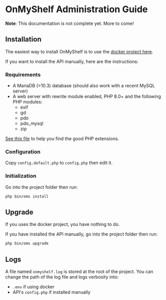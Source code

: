 # OnMyShelf Administration Guide

**Note**: This documentation is not complete yet. More to come!

## Installation
The easiest way to install OnMyShelf is to use the [docker project here](https://github.com/onmyshelf/docker).

If you want to install the API manually, here are the instructions:

### Requirements
- A MariaDB (>10.3) database (should also work with a recent MySQL server)
- A web server with rewrite module enabled, PHP 8.0+ and the following PHP modules:
    - exif
    - gd
    - pdo
    - pdo_mysql
    - zip

[See this file](https://github.com/onmyshelf/docker/blob/master/api/Dockerfile) to help you find the good PHP extensions.

### Configuration
Copy `config.default.php` to `config.php` then edit it.

### Initialization
Go into the project folder then run:
```bash
php bin/oms install
```

## Upgrade
If you uses the docker project, you have nothing to do.

If you have installed the API manually, go into the project folder then run:
```bash
php bin/oms upgrade
```

## Logs
A file named `onmyshelf.log` is stored at the root of the project.
You can change the path of the log file and logs verbosity into:

- `.env` if using docker
- API's `config.php` if installed manually
